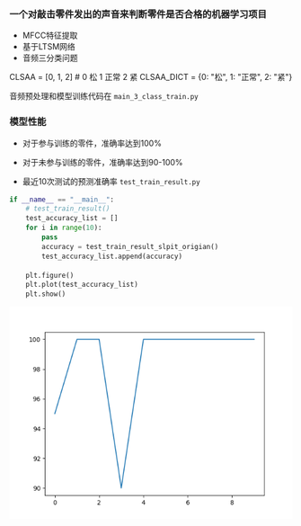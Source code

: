 ### 一个对敲击零件发出的声音来判断零件是否合格的机器学习项目

- MFCC特征提取
- 基于LTSM网络
- 音频三分类问题

CLSAA = [0, 1, 2]  # 0 松 1 正常 2 紧
CLSAA_DICT = {0: "松", 1: "正常", 2: "紧"}

音频预处理和模型训练代码在 `main_3_class_train.py` 

### 模型性能

- 对于参与训练的零件，准确率达到100%
- 对于未参与训练的零件，准确率达到90-100%

- 最近10次测试的预测准确率 `test_train_result.py`

```python
if __name__ == "__main__":
    # test_train_result()
    test_accuracy_list = []
    for i in range(10):
        pass
        accuracy = test_train_result_slpit_origian()
        test_accuracy_list.append(accuracy)

    plt.figure()
    plt.plot(test_accuracy_list)
    plt.show()
```

![alt text](predict-10.png)


